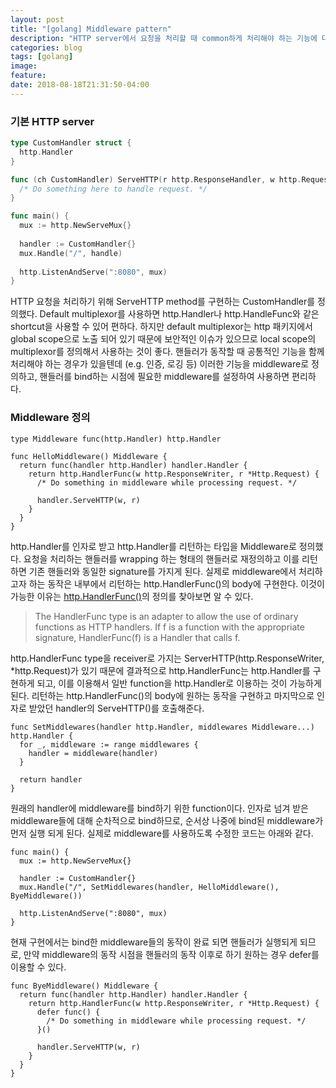 ```yaml
---
layout: post
title: "[golang] Middleware pattern"
description: "HTTP server에서 요청을 처리할 때 common하게 처리해야 하는 기능에 대한 middleware 패턴 작성."
categories: blog
tags: [golang]
image:
feature:
date: 2018-08-18T21:31:50-04:00
---
```


### 기본 HTTP server
```go
type CustomHandler struct {
  http.Handler
}

func (ch CustomHandler) ServeHTTP(r http.ResponseHandler, w http.Request) {
  /* Do something here to handle request. */
}

func main() {
  mux := http.NewServeMux{}
  
  handler := CustomHandler{}
  mux.Handle("/", handle)
  
  http.ListenAndServe(":8080", mux)
}
```
HTTP 요청을 처리하기 위해 ServeHTTP method를 구현하는 CustomHandler를 정의했다. Default multiplexor를 사용하면 http.Handler나 http.HandleFunc와 같은 shortcut을 사용할 수 있어 편하다. 하지만 default multiplexor는 http 패키지에서 global scope으로 노출 되어 있기 때문에 보안적인 이슈가 있으므로 local scope의 multiplexor를 정의해서 사용하는 것이 좋다. 핸들러가 동작할 때 공통적인 기능을 함께 처리해야 하는 경우가 있을텐데 (e.g. 인증, 로깅 등) 이러한 기능을 middleware로 정의하고, 핸들러를 bind하는 시점에 필요한 middleware를 설정하여 사용하면 편리하다.

### Middleware 정의
```
type Middleware func(http.Handler) http.Handler

func HelloMiddleware() Middleware {
  return func(handler http.Handler) handler.Handler {
    return http.HandlerFunc(w http.ResponseWriter, r *Http.Request) {
      /* Do something in middleware while processing request. */
      
      handler.ServeHTTP(w, r)
    }
  }
}
```
http.Handler를 인자로 받고 http.Handler를 리턴하는 타입을 Middleware로 정의했다. 요청을 처리하는 핸들러를 wrapping 하는 형태의 핸들러로 재정의하고 이를 리턴하면 기존 핸들러와 동일한 signature를 가지게 된다. 실제로 middleware에서 처리하고자 하는 동작은 내부에서 리턴하는 http.HandlerFunc()의 body에 구현한다. 이것이 가능한 이유는 [http.HandlerFunc()](https://golang.org/pkg/net/http/#HandlerFunc)의 정의를 찾아보면 알 수 있다.
> The HandlerFunc type is an adapter to allow the use of ordinary functions as HTTP handlers. If f is a function with the appropriate signature, HandlerFunc(f) is a Handler that calls f.

http.HandlerFunc type을 receiver로 가지는 ServerHTTP(http.ResponseWriter, *http.Request)가 있기 때문에 결과적으로 http.HandlerFunc는 http.Handler를 구현하게 되고, 이를 이용해서 일반 function을 http.Handler로 이용하는 것이 가능하게 된다. 리턴하는 http.HandlerFunc()의 body에 원하는 동작을 구현하고 마지막으로 인자로 받았던 handler의 ServeHTTP()를 호출해준다.

```
func SetMiddlewares(handler http.Handler, middlewares Middleware...) http.Handler {
  for _, middleware := range middlewares {
    handler = middleware(handler)
  }
  
  return handler
}
```
원래의 handler에 middleware를 bind하기 위한 function이다. 인자로 넘겨 받은 middleware들에 대해 순차적으로 bind하므로, 순서상 나중에 bind된 middleware가 먼저 실행 되게 된다. 실제로 middleware를 사용하도록 수정한 코드는 아래와 같다.

```
func main() {
  mux := http.NewServeMux{}
  
  handler := CustomHandler{}
  mux.Handle("/", SetMiddlewares(handler, HelloMiddleware(), ByeMiddleware())
  
  http.ListenAndServe(":8080", mux)
}
```

현재 구현에서는 bind한 middleware들의 동작이 완료 되면 핸들러가 실행되게 되므로, 만약 middleware의 동작 시점을 핸들러의 동작 이후로 하기 원하는 경우 defer를 이용할 수 있다.
```
func ByeMiddleware() Middleware {
  return func(handler http.Handler) handler.Handler {
    return http.HandlerFunc(w http.ResponseWriter, r *Http.Request) {
      defer func() {
        /* Do something in middleware while processing request. */
      }()
      
      handler.ServeHTTP(w, r)
    }
  }
}
```
